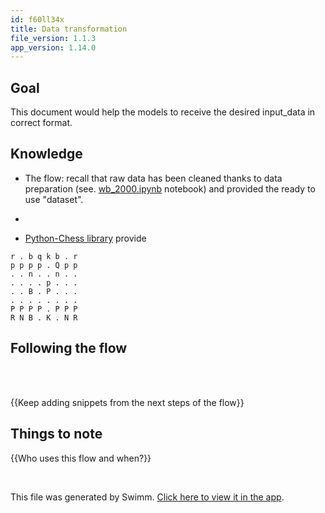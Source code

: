 ```yaml
---
id: f60ll34x
title: Data transformation
file_version: 1.1.3
app_version: 1.14.0
---
```


## Goal

This document would help the models to receive the desired input\_data in correct format.

## Knowledge

*   The flow: recall that raw data has been cleaned thanks to data preparation (see. [wb\_2000.ipynb](https://github.com/vrona/FHE.Chess/blob/quant_fhe/server_cloud/data/wb_2000.ipynb) notebook) and provided the ready to use "dataset".

*    
*   [Python-Chess library](https://python-chess.readthedocs.io/en/) provide

```
r . b q k b . r
p p p p . Q p p
. . n . . n . .
. . . . p . . .
. . B . P . . .
. . . . . . . .
P P P P . P P P
R N B . K . N R
```

## Following the flow

<br/>



<br/>

{{Keep adding snippets from the next steps of the flow}}

## Things to note

{{Who uses this flow and when?}}

<br/>

This file was generated by Swimm. [Click here to view it in the app](https://app.swimm.io/repos/Z2l0aHViJTNBJTNBRkhFLkNoZXNzJTNBJTNBdnJvbmE=/docs/f60ll34x).
